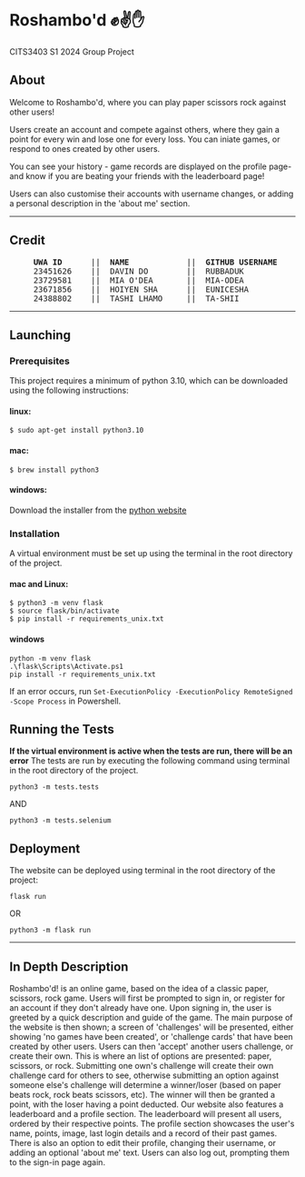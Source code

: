 # Roshambo'd ✊✌️✋
CITS3403 S1 2024 Group Project

## About
Welcome to Roshambo'd, where you can play paper scissors rock against other users! 

Users create an account and compete against others, where they gain a point for every win and lose one for every loss. 
You can iniate games, or respond to ones created by other users.

You can see your history - game records are displayed on the profile page- and know if you are beating your friends with 
the leaderboard page! 

Users can also customise their accounts with username changes, or adding a personal description in the 'about me' section.

---
## Credit
<pre>
     <b>UWA ID</b>      ||  <b>NAME</b>            ||  <b>GITHUB USERNAME</b>  
     23451626    ||  DAVIN DO        ||  RUBBADUK
     23729581    ||  MIA O'DEA       ||  MIA-ODEA
     23671856    ||  HOIYEN SHA      ||  EUNICESHA
     24388802    ||  TASHI LHAMO     ||  TA-SHII
</pre>
---
## Launching
### Prerequisites
This project requires a minimum of python 3.10, which can be downloaded using the following instructions:
#### linux:
```
$ sudo apt-get install python3.10
```
#### mac:
```
$ brew install python3
```
#### windows:
Download the installer from the [python website](https://www.python.org/downloads/windows/)

### Installation
A virtual environment must be set up using the terminal in the root directory of the project.
#### mac and Linux:
```
$ python3 -m venv flask
$ source flask/bin/activate
$ pip install -r requirements_unix.txt
```
#### windows
```
python -m venv flask
.\flask\Scripts\Activate.ps1
pip install -r requirements_unix.txt
```
If an error occurs, run `Set-ExecutionPolicy -ExecutionPolicy RemoteSigned -Scope Process` in Powershell.

## Running the Tests
**If the virtual environment is active when the tests are run, there will be an error**
The tests are run by executing the following command using terminal in the root directory of the project.
```
python3 -m tests.tests
```
AND
```
python3 -m tests.selenium
```

## Deployment
The website can be deployed using terminal in the root directory of the project:
```
flask run
```
OR
```
python3 -m flask run
```
---
## In Depth Description
Roshambo'd! is an online game, based on the idea of a classic paper, scissors,
rock game. Users will first be prompted to sign in, or register for an account
if they don't already have one.
Upon signing in, the user is greeted by a quick description and guide of the game. The main purpose of the website is then shown; a screen of 'challenges' will be presented, either showing 'no games have been created', or 'challenge cards' that have been created by other users. Users can then 'accept' another users challenge, or create their own.
This is where an list of options are presented: paper, scissors, or rock. Submitting one own's challenge will create their own challenge card for others to see, otherwise submitting an option against someone else's challenge will determine a winner/loser (based on paper beats rock, rock beats scissors, etc).
The winner will then be granted a point, with the loser having a point deducted.
Our website also features a leaderboard and a profile section. The leaderboard will present all users, ordered by their respective points.
The profile section showcases the user's name, points, image, last login details and a record of their past games. There is also an option to edit their profile, changing their username, or adding an optional 'about me' text.
Users can also log out, prompting them to the sign-in page again.
